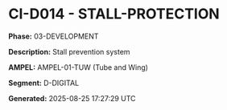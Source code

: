 # CI-D014 - STALL-PROTECTION

**Phase:** 03-DEVELOPMENT

**Description:** Stall prevention system

**AMPEL:** AMPEL-01-TUW (Tube and Wing)

**Segment:** D-DIGITAL

**Generated:** 2025-08-25 17:27:29 UTC
